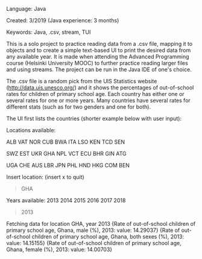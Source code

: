 
Language: Java

Created: 3/2019 (Java experience: 3 months)

Keywords: Java, .csv, stream, TUI

This is a solo project to practice reading data from a .csv file, mapping it to objects and to 
create a simple text-based UI to print the desired data from any available year. It is made 
when attending the Advanced Programming course (Helsinki University MOOC) to further practice reading larger files and using streams. The project can be run in the Java IDE of one's choice.

The .csv file is a random pick from the UIS Statistics website (http://data.uis.unesco.org/) and it shows 
the percentages of out-of-school rates for children of primary school age. Each country has either 
one or several rates for one or more years. Many countries have several rates for different 
stats (such as for two genders and one for both). 

The UI first lists the countries (shorter example below with user input):

Locations available:

ALB VAT NOR CUB BWA ITA LSO KEN TCD SEN 

SWZ EST UKR GHA NPL VCT ECU BHR GIN ATG 

UGA CHE AUS LBR JPN PHL HND HKG COM BEN 

Insert location: (insert x to quit)

>GHA

Years available:
2013 2014 2015 2016 2017 2018 

>2013

Fetching data for location GHA, year 2013
{Rate of out-of-school children of primary school age, Ghana,  male (%), 2013: value: 14.29037}
{Rate of out-of-school children of primary school age, Ghana,  both sexes (%), 2013: value: 14.15155}
{Rate of out-of-school children of primary school age, Ghana,  female (%), 2013: value: 14.00703}


